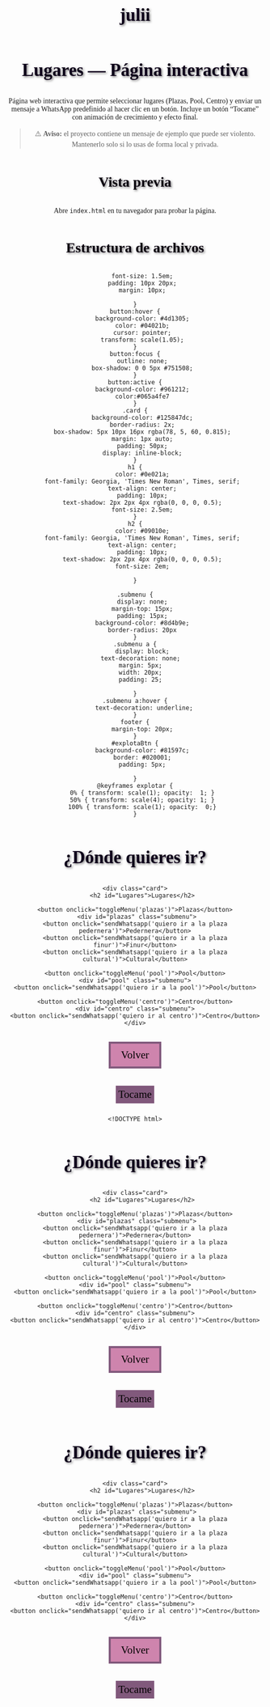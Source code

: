# julii

# Lugares — Página interactiva

Página web interactiva que permite seleccionar lugares (Plazas, Pool, Centro) y enviar un mensaje a WhatsApp predefinido al hacer clic en un botón. Incluye un botón “Tocame” con animación de crecimiento y efecto final.

> ⚠️ **Aviso:** el proyecto contiene un mensaje de ejemplo que puede ser violento. Mantenerlo solo si lo usas de forma local y privada.

## Vista previa
Abre `index.html` en tu navegador para probar la página.

## Estructura de archivos

        font-size: 1.5em;
        padding: 10px 20px;
        margin: 10px;

    }
    button:hover {
        background-color: #4d1305;
        color: #04021b;
        cursor: pointer;
        transform: scale(1.05);
    }
    button:focus {
        outline: none;
        box-shadow: 0 0 5px #751508;
    }
    button:active {
        background-color: #961212;
        color:#065a4fe7
    }
    .card {
        background-color: #125847dc;
        border-radius: 2x;
        box-shadow: 5px 10px 16px rgba(78, 5, 60, 0.815);
        margin: 1px auto;
        padding: 50px;
        display: inline-block;
    }
    h1 {
        color: #0e021a;
        font-family: Georgia, 'Times New Roman', Times, serif;
        text-align: center;
        padding: 10px;
        text-shadow: 2px 2px 4px rgba(0, 0, 0, 0.5);
        font-size: 2.5em;
    }
    h2 {
        color: #09010e;
        font-family: Georgia, 'Times New Roman', Times, serif;
        text-align: center;
        padding: 10px;
        text-shadow: 2px 2px 4px rgba(0, 0, 0, 0.5);
        font-size: 2em;

    }

    .submenu {
        display: none;
        margin-top: 15px;
        padding: 15px;
        background-color: #8d4b9e;
        border-radius: 20px
    }
    .submenu a {
        display: block;
       text-decoration: none;
       margin: 5px;
       width: 20px;
       padding: 25;

    }
    .submenu a:hover {
         text-decoration: underline;
    }
    footer {
        margin-top: 20px;
    }
    #explotaBtn {
        background-color: #81597c;
        border: #020001;
        padding: 5px;

    }
    @keyframes explotar {
        0% { transform: scale(1); opacity:  1; }
        50% { transform: scale(4); opacity: 1; }
        100% { transform: scale(1); opacity:  0;}
    }
   </style>
</head>


 <body>
    <h1>¿Dónde quieres ir?</h1>

    <div class="card">
        <h2 id="Lugares">Lugares</h2>

    <button onclick="toggleMenu('plazas')">Plazas</button>
     <div id="plazas" class="submenu">
    <button onclick="sendWhatsapp('quiero ir a la plaza pedernera')">Pedernera</button>
    <button onclick="sendWhatsapp('quiero ir a la plaza finur')">Finur</button>
    <button onclick="sendWhatsapp('quiero ir a la plaza cultural')">Cultural</button>
 </div>

   
    <button onclick="toggleMenu('pool')">Pool</button>
    <div id="pool" class="submenu">
    <button onclick="sendWhatsapp('quiero ir a la pool')">Pool</button>
 </div>
 
    <button onclick="toggleMenu('centro')">Centro</button>
    <div id="centro" class="submenu">
    <button onclick="sendWhatsapp('quiero ir al centro')">Centro</button>
    </div>

 <footer>
    <button onclick="cambiarDePagina('juliii.html')">Volver</button>
</footer>

<button id="explotaBtn">Tocame</button>
</div>

   <script>

    function sendWhatsapp(message)  {
        var phoneNumber = "5492657675467";
        var url = "https://wa.me/" + phoneNumber + "?text=" + encodeURIComponent(message);
        window.open(url, "_blank"); 
    }

    function cambiarDePagina(pagina) {
    window.location.href = pagina;

    }

    function toggleMenu(menuId) {
    var menu = document.getElementById(menuId);
    if (menu.style.display === "block") {
        menu.style.display = "none";
    } else {
        menu.style.display = "block";
    }
}
    const boton = document.getElementById("explotaBtn");
    boton.addEventListener("click",() => {
        let tamaño = 1;
        const crecer = setInterval(() => {
            tamaño +=0.2;
            boton.style.transform = `scale(${tamaño})`;

        if (tamaño >= 5) {
            clearInterval(crecer);
            boton.style.animation = "explotar 0.6s forwards";
            setTimeout(() => {
              boton.style.display = "none";
              document.body.innerHTML +="<h1>decime q no y te corto una teta</h1>";
              
            },600);
     }
    },100);
});

    </script>
    <!DOCTYPE html>
<html lang="en">
<head>
    <meta charset="UTF-8">
    <meta name="viewport" content="width=device-width, initial-scale=1.0">
    <title>Lugares</title>
    <link rel="stylesheet" href="styles.css">
 <style>
    body {
        background-image: url(https://media4.giphy.com/media/v1.Y2lkPTc5MGI3NjExaDZ2YnB6cGx3b3FkcjNtcXJmNTVvaXRqZTd6YWo1OGhlNXcyZjgxYyZlcD12MV9pbnRlcm5hbF9naWZfYnlfaWQmY3Q9Zw/26wkGyLXBYFuwnE6A/giphy.gif);
        background-size: cover;
        font-family: Georgia, 'Times New Roman', Times, serif;
        text-align: center;
        padding: 100px;
    }
    img {
        width:100px;
        padding:10px;
        border-radius: 15px;
    }
    button {
        background-color: #ce84ad;
        color: #020001;
        border: 4px solid #81597c;
        font-family: Georgia, 'Times New Roman', Times, serif;
        font-size: 1.5em;
        padding: 10px 20px;
        margin: 10px;

    }
    button:hover {
        background-color: #4d1305;
        color: #04021b;
        cursor: pointer;
        transform: scale(1.05);
    }
    button:focus {
        outline: none;
        box-shadow: 0 0 5px #751508;
    }
    button:active {
        background-color: #961212;
        color:#065a4fe7
    }
    .card {
        background-color: #125847dc;
        border-radius: 2x;
        box-shadow: 5px 10px 16px rgba(78, 5, 60, 0.815);
        margin: 1px auto;
        padding: 50px;
        display: inline-block;
    }
    h1 {
        color: #0e021a;
        font-family: Georgia, 'Times New Roman', Times, serif;
        text-align: center;
        padding: 10px;
        text-shadow: 2px 2px 4px rgba(0, 0, 0, 0.5);
        font-size: 2.5em;
    }
    h2 {
        color: #09010e;
        font-family: Georgia, 'Times New Roman', Times, serif;
        text-align: center;
        padding: 10px;
        text-shadow: 2px 2px 4px rgba(0, 0, 0, 0.5);
        font-size: 2em;

    }

    .submenu {
        display: none;
        margin-top: 15px;
        padding: 15px;
        background-color: #8d4b9e;
        border-radius: 20px
    }
    .submenu a {
        display: block;
       text-decoration: none;
       margin: 5px;
       width: 20px;
       padding: 25;

    }
    .submenu a:hover {
         text-decoration: underline;
    }
    footer {
        margin-top: 20px;
    }
    #explotaBtn {
        background-color: #81597c;
        border: #020001;
        padding: 5px;

    }
    @keyframes explotar {
        0% { transform: scale(1); opacity:  1; }
        50% { transform: scale(4); opacity: 1; }
        100% { transform: scale(1); opacity:  0;}
    }
   </style>
</head>


 <body>
    <h1>¿Dónde quieres ir?</h1>

    <div class="card">
        <h2 id="Lugares">Lugares</h2>

    <button onclick="toggleMenu('plazas')">Plazas</button>
     <div id="plazas" class="submenu">
    <button onclick="sendWhatsapp('quiero ir a la plaza pedernera')">Pedernera</button>
    <button onclick="sendWhatsapp('quiero ir a la plaza finur')">Finur</button>
    <button onclick="sendWhatsapp('quiero ir a la plaza cultural')">Cultural</button>
 </div>

   
    <button onclick="toggleMenu('pool')">Pool</button>
    <div id="pool" class="submenu">
    <button onclick="sendWhatsapp('quiero ir a la pool')">Pool</button>
 </div>
 
    <button onclick="toggleMenu('centro')">Centro</button>
    <div id="centro" class="submenu">
    <button onclick="sendWhatsapp('quiero ir al centro')">Centro</button>
    </div>

 <footer>
    <button onclick="cambiarDePagina('juliii.html')">Volver</button>
</footer>

<button id="explotaBtn">Tocame</button>
</div>

   <script>

    function sendWhatsapp(message)  {
        var phoneNumber = "5492657675467";
        var url = "https://wa.me/" + phoneNumber + "?text=" + encodeURIComponent(message);
        window.open(url, "_blank"); 
    }

    function cambiarDePagina(pagina) {
    window.location.href = pagina;

    }

    function toggleMenu(menuId) {
    var menu = document.getElementById(menuId);
    if (menu.style.display === "block") {
        menu.style.display = "none";
    } else {
        menu.style.display = "block";
    }
}
    const boton = document.getElementById("explotaBtn");
    boton.addEventListener("click",() => {
        let tamaño = 1;
        const crecer = setInterval(() => {
            tamaño +=0.2;
            boton.style.transform = `scale(${tamaño})`;

        if (tamaño >= 5) {
            clearInterval(crecer);
            boton.style.animation = "explotar 0.6s forwards";
            setTimeout(() => {
              boton.style.display = "none";
              document.body.innerHTML +="<h1>decime q no y te corto una teta</h1>";
              
            },600);
     }
    },100);
});

    </script>

</body>
</html>
<!DOCTYPE html>
<html lang="en">
<head>
    <meta charset="UTF-8">
    <meta name="viewport" content="width=device-width, initial-scale=1.0">
    <title>Lugares</title>
    <link rel="stylesheet" href="styles.css">
 <style>
    body {
        background-image: url(https://media4.giphy.com/media/v1.Y2lkPTc5MGI3NjExaDZ2YnB6cGx3b3FkcjNtcXJmNTVvaXRqZTd6YWo1OGhlNXcyZjgxYyZlcD12MV9pbnRlcm5hbF9naWZfYnlfaWQmY3Q9Zw/26wkGyLXBYFuwnE6A/giphy.gif);
        background-size: cover;
        font-family: Georgia, 'Times New Roman', Times, serif;
        text-align: center;
        padding: 100px;
    }
    img {
        width:100px;
        padding:10px;
        border-radius: 15px;
    }
    button {
        background-color: #ce84ad;
        color: #020001;
        border: 4px solid #81597c;
        font-family: Georgia, 'Times New Roman', Times, serif;
        font-size: 1.5em;
        padding: 10px 20px;
        margin: 10px;

    }
    button:hover {
        background-color: #4d1305;
        color: #04021b;
        cursor: pointer;
        transform: scale(1.05);
    }
    button:focus {
        outline: none;
        box-shadow: 0 0 5px #751508;
    }
    button:active {
        background-color: #961212;
        color:#065a4fe7
    }
    .card {
        background-color: #125847dc;
        border-radius: 2x;
        box-shadow: 5px 10px 16px rgba(78, 5, 60, 0.815);
        margin: 1px auto;
        padding: 50px;
        display: inline-block;
    }
    h1 {
        color: #0e021a;
        font-family: Georgia, 'Times New Roman', Times, serif;
        text-align: center;
        padding: 10px;
        text-shadow: 2px 2px 4px rgba(0, 0, 0, 0.5);
        font-size: 2.5em;
    }
    h2 {
        color: #09010e;
        font-family: Georgia, 'Times New Roman', Times, serif;
        text-align: center;
        padding: 10px;
        text-shadow: 2px 2px 4px rgba(0, 0, 0, 0.5);
        font-size: 2em;

    }

    .submenu {
        display: none;
        margin-top: 15px;
        padding: 15px;
        background-color: #8d4b9e;
        border-radius: 20px
    }
    .submenu a {
        display: block;
       text-decoration: none;
       margin: 5px;
       width: 20px;
       padding: 25;

    }
    .submenu a:hover {
         text-decoration: underline;
    }
    footer {
        margin-top: 20px;
    }
    #explotaBtn {
        background-color: #81597c;
        border: #020001;
        padding: 5px;

    }
    @keyframes explotar {
        0% { transform: scale(1); opacity:  1; }
        50% { transform: scale(4); opacity: 1; }
        100% { transform: scale(1); opacity:  0;}
    }
   </style>
</head>


 <body>
    <h1>¿Dónde quieres ir?</h1>

    <div class="card">
        <h2 id="Lugares">Lugares</h2>

    <button onclick="toggleMenu('plazas')">Plazas</button>
     <div id="plazas" class="submenu">
    <button onclick="sendWhatsapp('quiero ir a la plaza pedernera')">Pedernera</button>
    <button onclick="sendWhatsapp('quiero ir a la plaza finur')">Finur</button>
    <button onclick="sendWhatsapp('quiero ir a la plaza cultural')">Cultural</button>
 </div>

   
    <button onclick="toggleMenu('pool')">Pool</button>
    <div id="pool" class="submenu">
    <button onclick="sendWhatsapp('quiero ir a la pool')">Pool</button>
 </div>
 
    <button onclick="toggleMenu('centro')">Centro</button>
    <div id="centro" class="submenu">
    <button onclick="sendWhatsapp('quiero ir al centro')">Centro</button>
    </div>

 <footer>
    <button onclick="cambiarDePagina('juliii.html')">Volver</button>
</footer>

<button id="explotaBtn">Tocame</button>
</div>

   <script>

    function sendWhatsapp(message)  {
        var phoneNumber = "5492657675467";
        var url = "https://wa.me/" + phoneNumber + "?text=" + encodeURIComponent(message);
        window.open(url, "_blank"); 
    }

    function cambiarDePagina(pagina) {
    window.location.href = pagina;

    }

    function toggleMenu(menuId) {
    var menu = document.getElementById(menuId);
    if (menu.style.display === "block") {
        menu.style.display = "none";
    } else {
        menu.style.display = "block";
    }
}
    const boton = document.getElementById("explotaBtn");
    boton.addEventListener("click",() => {
        let tamaño = 1;
        const crecer = setInterval(() => {
            tamaño +=0.2;
            boton.style.transform = `scale(${tamaño})`;

        if (tamaño >= 5) {
            clearInterval(crecer);
            boton.style.animation = "explotar 0.6s forwards";
            setTimeout(() => {
              boton.style.display = "none";
              document.body.innerHTML +="<h1>decime q no y te corto una teta</h1>";
              
            },600);
     }
    },100);
});

    </script>

</body>
</html>
